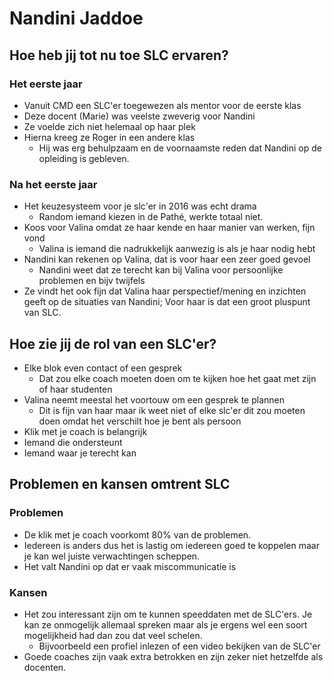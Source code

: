 # Nandini Jaddoe

## **Hoe heb jij tot nu toe SLC ervaren?**

### Het eerste jaar

* Vanuit CMD een SLC'er toegewezen als mentor voor de eerste klas
* Deze docent \(Marie\) was veelste zweverig voor Nandini
* Ze voelde zich niet helemaal op haar plek
* Hierna kreeg ze Roger in een andere klas
  * Hij was erg behulpzaam en de voornaamste reden dat Nandini op de opleiding is gebleven.

### Na het eerste jaar

* Het keuzesysteem voor je slc'er in 2016 was echt drama
  * Random iemand kiezen in de Pathé, werkte totaal niet.
* Koos voor Valina omdat ze haar kende en haar manier van werken, fijn vond
  * Valina is iemand die nadrukkelijk aanwezig is als je haar nodig hebt
* Nandini kan rekenen op Valina, dat is voor haar een zeer goed gevoel
  * Nandini weet dat ze terecht kan bij Valina voor persoonlijke problemen en bijv twijfels
* Ze vindt het ook fijn dat Valina haar perspectief/mening en inzichten geeft op de situaties van Nandini; Voor haar is dat een groot pluspunt van SLC.

## Hoe zie jij de rol van een SLC'er?

* Elke blok even contact of een gesprek 
  * Dat zou elke coach moeten doen om te kijken hoe het gaat met zijn of haar studenten
* Valina neemt meestal het voortouw om een gesprek te plannen
  * Dit is fijn van haar maar ik weet niet of elke slc'er dit zou moeten doen omdat het verschilt hoe je bent als persoon
* Klik met je coach is belangrijk
* Iemand die ondersteunt 
* Iemand waar je terecht kan

## Problemen en kansen omtrent SLC

### Problemen

* De klik met je coach voorkomt 80% van de problemen. 
* Iedereen is anders dus het is lastig om iedereen goed te koppelen maar je kan wel juiste verwachtingen scheppen.
* Het valt Nandini op dat er vaak miscommunicatie is 

### Kansen

* Het zou interessant zijn om te kunnen speeddaten met de SLC'ers. Je kan ze onmogelijk allemaal spreken maar als je ergens wel een soort mogelijkheid had dan zou dat veel schelen.
  * Bijvoorbeeld een profiel inlezen of een video bekijken van de SLC'er
* Goede coaches zijn vaak extra betrokken en zijn zeker niet hetzelfde als docenten.

